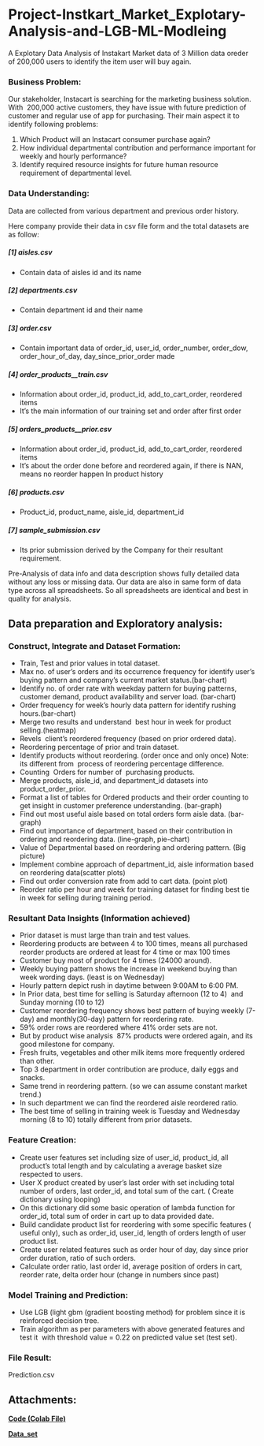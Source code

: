 # Project-Instkart_Market_Explotary-Analysis-and-LGB-ML-Modleing
A Explotary Data Analysis of Instakart Market data of 3 Million data oreder of 200,000 users to identify the item user will buy again. 

<!-- wp:heading {"level":3} -->
<h3><strong>Business Problem:</strong></h3>
<!-- /wp:heading -->

<!-- wp:paragraph -->
<p>Our stakeholder, Instacart is searching for the marketing business solution. With&nbsp;&nbsp;200,000&nbsp;active customers, they have issue with future prediction of customer and regular use of app for purchasing. Their main aspect it to identify following problems:</p>
<!-- /wp:paragraph -->

<!-- wp:list {"ordered":true,"type":"1"} -->
<ol type="1"><li>Which Product will an Instacart consumer purchase again?</li><li>How individual departmental contribution and performance important for weekly and hourly performance?</li><li>Identify required resource insights for future human resource requirement of departmental level.</li></ol>
<!-- /wp:list -->

<!-- wp:heading {"level":3} -->
<h3><strong>Data Understanding:</strong></h3>
<!-- /wp:heading -->

<!-- wp:paragraph -->
<p>Data are collected from various department and previous order history.</p>
<!-- /wp:paragraph -->

<!-- wp:paragraph -->
<p>Here company provide their data in csv file form and the total datasets are as follow:</p>
<!-- /wp:paragraph -->

<!-- wp:heading {"level":5} -->
<h5>  [1] aisles.csv</h5>
<!-- /wp:heading -->

<!-- wp:list -->
<ul><li>Contain data of aisles id and its name&nbsp;</li></ul>
<!-- /wp:list -->

<!-- wp:heading {"level":5} -->
<h5>  [2] departments.csv</h5>
<!-- /wp:heading -->

<!-- wp:list -->
<ul><li>Contain department id and their name&nbsp;</li></ul>
<!-- /wp:list -->

<!-- wp:heading {"level":5} -->
<h5>  [3] order.csv</h5>
<!-- /wp:heading -->

<!-- wp:list -->
<ul><li>Contain important data of order_id, user_id, order_number, order_dow, order_hour_of_day, day_since_prior_order made</li></ul>
<!-- /wp:list -->

<!-- wp:heading {"level":5} -->
<h5>  [4] order_products__train.csv</h5>
<!-- /wp:heading -->

<!-- wp:list -->
<ul><li>Information about order_id, product_id, add_to_cart_order, reordered items</li><li>It’s the main information of our training set and order after first order</li></ul>
<!-- /wp:list -->

<!-- wp:heading {"level":5} -->
<h5> [5] orders_products__prior.csv</h5>
<!-- /wp:heading -->

<!-- wp:list -->
<ul><li>Information about order_id, product_id, add_to_cart_order, reordered items</li><li>It’s about the order done before and reordered again, if there is NAN, means no reorder happen In product history</li></ul>
<!-- /wp:list -->

<!-- wp:heading {"level":5} -->
<h5> [6] products.csv</h5>
<!-- /wp:heading -->

<!-- wp:list -->
<ul><li>Product_id, product_name, aisle_id, department_id</li></ul>
<!-- /wp:list -->

<!-- wp:heading {"level":5} -->
<h5>  [7] sample_submission.csv</h5>
<!-- /wp:heading -->

<!-- wp:list -->
<ul><li>Its prior submission derived by the Company for their resultant requirement.</li></ul>
<!-- /wp:list -->

<!-- wp:paragraph -->
<p>Pre-Analysis of data info and data description shows fully detailed data without any loss or missing data. Our data are also in same form of data type across all spreadsheets. So all spreadsheets are identical and best in quality for analysis.</p>
<!-- /wp:paragraph -->

<!-- wp:heading -->
<h2><strong>Data preparation and </strong>Exploratory <strong>analysis:</strong></h2>
<!-- /wp:heading -->

<!-- wp:heading {"level":3} -->
<h3><strong>Construct, Integrate and Dataset Formation:</strong></h3>
<!-- /wp:heading -->

<!-- wp:list -->
<ul><li>Train, Test and prior values in total dataset.</li><li>Max no. of user’s orders and its occurrence frequency for identify user’s buying pattern and company’s current market status.(bar-chart)</li><li>Identify no. of order rate with weekday pattern for buying patterns, customer demand, product availability and server load. (bar-chart)</li><li>Order frequency for week’s hourly data pattern for identify rushing hours.(bar-chart)</li><li>Merge two results and understand&nbsp; best hour in week for product selling.(heatmap)</li><li>Revels&nbsp; client’s reordered frequency (based on prior ordered data).</li><li>Reordering percentage of prior and train dataset.</li><li>Identify products without reordering. (order once and only once) Note: its different from&nbsp; process of reordering percentage difference.</li><li>Counting&nbsp; Orders for number of&nbsp; purchasing products.</li><li>Merge products, aisle_id, and department_id datasets into product_order_prior.</li><li>Format a list of tables for Ordered products and their order counting to get insight in customer preference understanding. (bar-graph)</li><li>Find out most useful aisle based on total orders form aisle data. (bar-graph)</li><li>Find out importance of department, based on their contribution in ordering and reordering data. (line-graph, pie-chart)</li><li>Value of Departmental based on reordering and ordering pattern. (Big picture)</li><li>Implement combine approach of department_id, aisle information based on reordering data(scatter plots)</li><li>Find out order conversion rate from add to cart data. (point plot)</li><li>Reorder ratio per hour and week for training dataset for finding best tie in week for selling during training period.</li></ul>
<!-- /wp:list -->

<!-- wp:heading {"level":3} -->
<h3>Resultant Data Insights (Information achieved)</h3>
<!-- /wp:heading -->

<!-- wp:list -->
<ul><li>Prior dataset is must large than train and test values.</li><li>Reordering products are between 4 to 100 times, means all purchased reorder products are ordered at least for 4 time or max 100 times</li><li>Customer buy most of product for 4 times (24000 around).</li><li>Weekly buying pattern shows the increase in weekend buying than week wording days. (least is on Wednesday)</li><li>Hourly pattern depict rush in daytime between 9:00AM to 6:00 PM.</li><li>In Prior data, best time for selling is Saturday afternoon (12 to 4)&nbsp; and Sunday morning (10 to 12)</li><li>Customer reordering frequency shows best pattern of buying weekly (7-day) and monthly(30-day) pattern for reordering rate.</li><li>59% order rows are reordered where 41% order sets are not.</li><li>But by product wise analysis&nbsp; 87% products were ordered again, and its good milestone for company.</li><li>Fresh fruits, vegetables and other milk items more frequently ordered than other.</li><li>Top 3 department in order contribution are produce, daily eggs and snacks.</li><li>Same trend in reordering pattern. (so we can assume constant market trend.)</li><li>In such department we can find the reordered aisle reordered ratio.</li><li>The best time of selling in training week is Tuesday and Wednesday morning (8 to 10) totally different from prior datasets.</li></ul>
<!-- /wp:list -->

<!-- wp:heading {"level":3} -->
<h3><strong>Feature Creation:</strong></h3>
<!-- /wp:heading -->

<!-- wp:list -->
<ul><li>Create user features set including size of user_id, product_id, all product’s total length and by calculating a average basket size respected to users.</li><li>User X product created by user’s last order with set including total number of orders, last order_id, and total sum of the cart. ( Create dictionary using looping)</li><li>On this dictionary did some basic operation of lambda function for order_id, total sum of order in cart up to data provided date.</li><li>Build candidate product list for reordering with some specific features ( useful only), such as order_id, user_id, length of orders length of user product list.</li><li>Create user related features such as order hour of day, day since prior order duration, ratio of such orders.</li><li>Calculate order ratio, last order id, average position of orders in cart, reorder rate, delta order hour (change in numbers since past)</li></ul>
<!-- /wp:list -->

<!-- wp:heading {"level":3} -->
<h3>Model Training and Prediction:</h3>
<!-- /wp:heading -->

<!-- wp:list -->
<ul><li>Use LGB (light gbm (gradient boosting method) for problem since it is reinforced decision tree.</li><li> Train algorithm as per parameters with above generated features and test it &nbsp;with threshold value = 0.22 on predicted value set (test set).</li></ul>
<!-- /wp:list -->

<!-- wp:heading {"level":3} -->
<h3>File Result:</h3>
<!-- /wp:heading -->

<!-- wp:paragraph -->
<p>Prediction.csv</p>
<!-- /wp:paragraph -->

<!-- wp:heading -->
<h2>Attachments:</h2>
<!-- /wp:heading -->

<!-- wp:paragraph -->
<p><strong><a href="https://github.com/vedantdave77/PROJECT-Instkart_Market_Explotary-Analysis-and-LGB-ML-Modleing/blob/master/Instacart_Exploratory_Analysis_%26_Prediction_(LGB_ML_Algo_).ipynb">Code (Colab File)</a></strong></p>
<!-- /wp:paragraph -->

<!-- wp:paragraph -->
<p><strong><a href="https://drive.google.com/open?id=1b3qy1jNEyrOiKYO7_FZ-Z71OwLFie7lW">Data_set</a></strong></p>
<!-- /wp:paragraph -->
